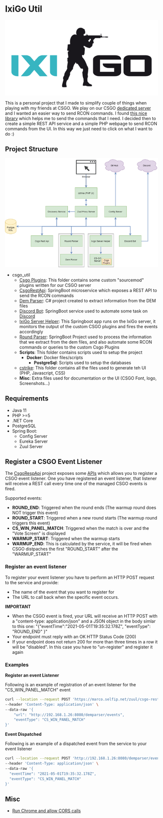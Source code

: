 # IxiGo Util

![Rcon UI](./misc/pictures/ixigo-logo.png)

This is a personal project that I made to simplify couple of things when playing with my friends at CSGO. We play on our CSGO [dedicated server](https://github.com/marcosolina/ixi_go) and I wanted an easier way to send RCON commands. I found [this nice library](https://github.com/Kronos666/rkon-core) which helps me to send the commands that I need. I decided then to create a simple REST API service and a simple PHP webpage to send RCON commands from the UI. In this way we just need to click on what I want to do :)

## Project Structure

![Rcon UI](./misc/pictures/Services_Diagram.png)

- csgo_util
  - [Csgo Plugins](https://github.com/marcosolina/csgo_util/tree/main/CsgoPlugins): This folder contains some custom "sourcemod" plugins written for our CSGO server
  - [CsgoRestApi](https://github.com/marcosolina/csgo_util/tree/main/CsgoRestApi): SpringBoot microservice which exposes a REST API to send the RCON commands
  - [Dem Parser](https://github.com/marcosolina/csgo_util/tree/main/DemParser): C# project created to extract information from the DEM files
  - [Discord Bot](https://github.com/marcosolina/csgo_util/tree/main/DiscordBot): SpringBoot service used to automate some task on [Discord](https://discord.com/brand-new)
  - [IxiGo Server Helper](https://github.com/marcosolina/csgo_util/tree/main/IxigoServerHelper): This Springboot app runs on the IxiGo server, it monitors the output of the custom CSGO plugins and fires the events accordingly
  - [Round Parser](https://github.com/marcosolina/csgo_util/tree/main/RoundParser): SpringBoot Project used to process the information that we extract from the dem files, and also automate some RCON commands or queries to the custom Csgo Plugins
  - **Scripts**: This folder contains scripts used to setup the project
    - **Docker**: Docker files/scripts
      - **PostgreSql**: Scripts used to setup the databases
  - [cstrike](https://marco.selfip.net/cstrike/): This folder contains all the files used to generate teh UI (PHP, Javascript, CSS)
  - **Misc**: Extra files used for documentation or the UI (CSGO Font, logo, Screenshots...)

## Requirements

- Java 11
- PHP >=5
- .NET Core
- PostgreSQL
- Spring Boot:
  - Config Server
  - Eureka Server
  - Zuul Server

## Register a CSGO Event Listener

The [CsgoRespApi](https://github.com/marcosolina/csgo_util/tree/main/CsgoRestApi) project exposes some [APIs](https://marco.selfip.net/zuul/csgo-rest-api/rcon/swagger-ui.html#/events) which allows you to register a CSGO event listener. One you have registered an event listener, that listener will receive a REST call every time one of the managed CSGO events is fired.

Supported events:

- **ROUND_END**: Triggered when the round ends (The warmup round does NOT trigger this event)
- **ROUND_START**: Triggered when a new round starts (The warmup round triggers this event)
- **CS_WIN_PANEL_MATCH**: Triggered when the match is over and the "Vote Screen" is displayed
- **WARMUP_START**: Triggered when the warmup starts
- **WARMUP_END**: This is calculated by the service, it will be fired when CSGO distpaches the first "ROUND_START" after the "WARMUP_START"

### Register an event listener

To register your event listener you have to perform an HTTP POST request to the service and provide:

- The name of the event that you want to register for
- The URL to call back when the specific event occurs.

**IMPORTANT**

- When the CSGO event is fired, your URL will receive an HTTP POST with a "content-type: application/json" and a JSON object in the body simlar to this one: "{"eventTime":"2021-05-01T19:35:32.178Z", "eventType": "ROUND_END" }"
- Your endpoint must reply with an OK HTTP Status Code (200)
- If your endpoint does not return 200 for more than three times in a row it will be "disabled". In this case you have to "un-register" and register it again

### **Examples**

**Register an event Listener**

Following is an example of registration of an event listener for the "CS_WIN_PANEL_MATCH" event

~~~~bash
curl --location --request POST 'https://marco.selfip.net/zuul/csgo-rest-api/rcon/event/register' \
--header 'Content-Type: application/json' \
--data-raw '{
    "url": "http://192.168.1.26:8080/demparser/events",
    "eventType": "CS_WIN_PANEL_MATCH"
}'
~~~~

**Event Dispatched**

Following is an example of a dispatched event from the service to your event listener

~~~~bash
curl --location --request POST 'http://192.168.1.26:8080/demparser/events' \
--header 'Content-Type: application/json' \
--data-raw '{
  "eventTime": "2021-05-01T19:35:32.178Z",
  "eventType": "CS_WIN_PANEL_MATCH"
}'
~~~~

## Misc

- [Run Chrome and allow CORS calls](https://stackoverflow.com/questions/3102819/disable-same-origin-policy-in-chrome)
